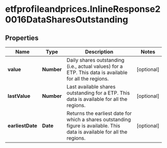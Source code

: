 # etfprofileandprices.InlineResponse20016DataSharesOutstanding

## Properties

Name | Type | Description | Notes
------------ | ------------- | ------------- | -------------
**value** | **Number** | Daily shares outstanding (i.e., actual values) for a ETP. This data is available for all the regions. | [optional] 
**lastValue** | **Number** | Last available shares outstanding for a ETP. This data is available for all the regions. | [optional] 
**earliestDate** | **Date** | Returns the earliest date for which a shares outstanding figure is available. This data is available for all the regions. | [optional] 


